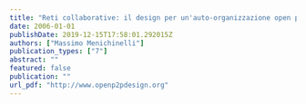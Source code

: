 ```yaml
---
title: "Reti collaborative: il design per un'auto-organizzazione open peer-to-peer"
date: 2006-01-01
publishDate: 2019-12-15T17:58:01.292015Z
authors: ["Massimo Menichinelli"]
publication_types: ["7"]
abstract: ""
featured: false
publication: ""
url_pdf: "http://www.openp2pdesign.org"
---
```



